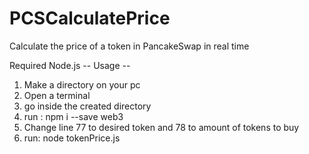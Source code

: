 # PCSCalculatePrice
Calculate the price of a token in PancakeSwap in real time

Required Node.js
-- Usage --
1. Make a directory on your pc
2. Open a terminal 
3. go inside the created directory
4. run : npm i --save web3
5. Change line 77 to desired token and 78 to amount of tokens to buy
6. run: node tokenPrice.js
